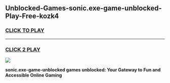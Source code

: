 
## Unblocked-Games-sonic.exe-game-unblocked-Play-Free-kozk4
<h3>
<a href="https://premium76.site?title=sonic.exe-game-unblocked&ref=19M">CLICK TO PLAY</a></h3>
<hr>

<h3>
<a href="https://premium76.site?title=sonic.exe-game-unblocked&ref=19M">CLICK 2 PLAY</a>
  
</h3>

<a href="https://premium76.site?title=sonic.exe-game-unblocked&ref=19M"><img src="https://clearcache.store/games.png"></a>


**sonic.exe-game-unblocked games unblocked: Your Gateway to Fun and Accessible Online Gaming**
